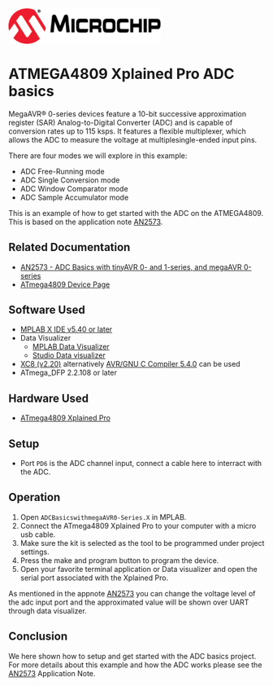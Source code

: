 <a href="https://www.microchip.com" rel="nofollow"><img src="images/microchip.png" alt="MCHP" width="300"/></a>

# ATMEGA4809 Xplained Pro ADC basics

MegaAVR® 0-series devices feature a 10-bit successive approximation register (SAR) Analog-to-Digital Converter (ADC) and is capable of conversion rates up to 115 ksps. It features a flexible multiplexer, which allows the ADC to measure the voltage at multiplesingle-ended input pins.

There are four modes we will explore in this example:
*  ADC Free-Running mode
*  ADC Single Conversion mode
*  ADC Window Comparator mode
*  ADC Sample Accumulator mode

This is an example of how to get started with the ADC on the ATMEGA4809. This is based on the application note [AN2573](https://www.microchip.com/wwwAppNotes/AppNotes.aspx?appnote=en601379).

## Related Documentation

- [AN2573 - ADC Basics with tinyAVR 0- and 1-series, and megaAVR 0-series](https://www.microchip.com/wwwAppNotes/AppNotes.aspx?appnote=en601379)
- [ATmega4809 Device Page](https://www.microchip.com/wwwproducts/en/ATMEGA4809)

## Software Used

- [MPLAB X IDE v5.40 or later](https://www.microchip.com/mplab/mplab-x-ide)
- Data Visualizer
    - [MPLAB Data Visualizer](https://gallery.microchip.com/packages/MPLAB-Data-Visualizer-Standalone(Windows)/)
    - [Studio Data visualizer](https://www.microchip.com/mplab/avr-support/data-visualizer)
- [XC8 (v2.20)](https://www.microchip.com/mplab/compilers) alternatively [AVR/GNU C Compiler 5.4.0](https://www.microchip.com/mplab/avr-support/avr-and-arm-toolchains-c-compilers) can be used
- ATmega_DFP 2.2.108 or later

## Hardware Used

- [ATmega4809 Xplained Pro](https://www.microchip.com/developmenttools/ProductDetails/ATMEGA4809-XPRO)

## Setup

* Port `PD6` is the ADC channel input, connect a cable here to interract with the ADC.

## Operation

1. Open `ADCBasicswithmegaAVR0-Series.X` in MPLAB.
2. Connect the ATmega4809 Xplained Pro to your computer with a micro usb cable.
3. Make sure the kit is selected as the tool to be programmed under project settings.
4. Press the make and program button to program the device.
4. Open your favorite terminal application or Data visualizer and open the serial port associated with the Xplained Pro.

As mentioned in the appnote [AN2573](https://www.microchip.com/wwwAppNotes/AppNotes.aspx?appnote=en601379) you can change the voltage level of the adc input port and the approximated value will be shown over UART through data visualizer.

## Conclusion

We here shown how to setup and get started with the ADC basics project. For more details about this example and how the ADC works please see the [AN2573](https://www.microchip.com/wwwAppNotes/AppNotes.aspx?appnote=en601379) Application Note.